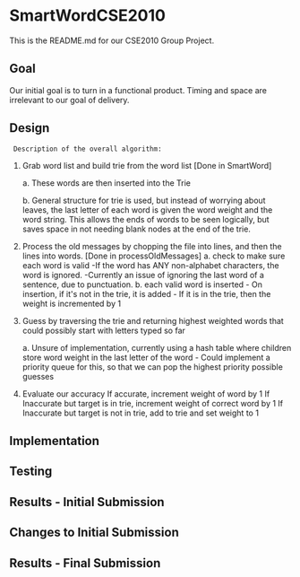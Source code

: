 # SmartWordCSE2010

This is the README.md for our CSE2010 Group Project.

## Goal

Our initial goal is to turn in a functional product.  Timing and space are irrelevant to our goal of delivery.

## Design

	 Description of the overall algorithm:
1. Grab word list and build trie from the word list [Done in SmartWord]

    a. These words are then inserted into the Trie

    b. General structure for trie is used, but instead of worrying about leaves, the last letter of each word is given the word weight and the word string. This allows the ends of words to be seen logically, but saves space in not needing blank nodes at the end of the trie.

2. Process the old messages by chopping the file into lines, and then the lines into words. [Done in processOldMessages]
    a.  check to make sure each word is valid
        -If the word has ANY non-alphabet characters, the word is ignored.
        -Currently an issue of ignoring the last word of a sentence, due to
         punctuation.
    b. each valid word is inserted
        - On insertion, if it's not in the trie, it is added
        - If it is in the trie, then the weight is incremented by 1
3. Guess by traversing the trie and returning highest weighted words that could possibly start with letters typed so far

    a. Unsure of implementation, currently using a hash table where children store
        word weight in the last letter of the word
        - Could implement a priority queue for this, so that we can pop the highest 
            priority possible guesses
4. Evaluate our accuracy
        If accurate, increment weight of word by 1
        If Inaccurate but target is in trie, increment weight of correct word by 1
        If Inaccurate but target is not in trie, add to trie and set weight to 1

## Implementation

## Testing

## Results - Initial Submission

## Changes to Initial Submission

## Results - Final Submission
